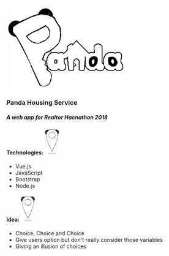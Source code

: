 ![](https://github.com/IllusionElements/creahackathon/blob/master/readmepic/pandaicon.png)

### Panda Housing Service
##### A web app for Realtor Hacnathon 2018

####  Technologies: ![](https://github.com/IllusionElements/creahackathon/blob/master/readmepic/pandapointersmall.gif)
- Vue.js
- JavaScript
- Bootstrap
- Node.js

#### Idea: ![](https://github.com/IllusionElements/creahackathon/blob/master/readmepic/pandapointersmall.gif)
- Choice, Choice and Choice
- Give users option but don't really consider those variables
- Giving an illusion of choices